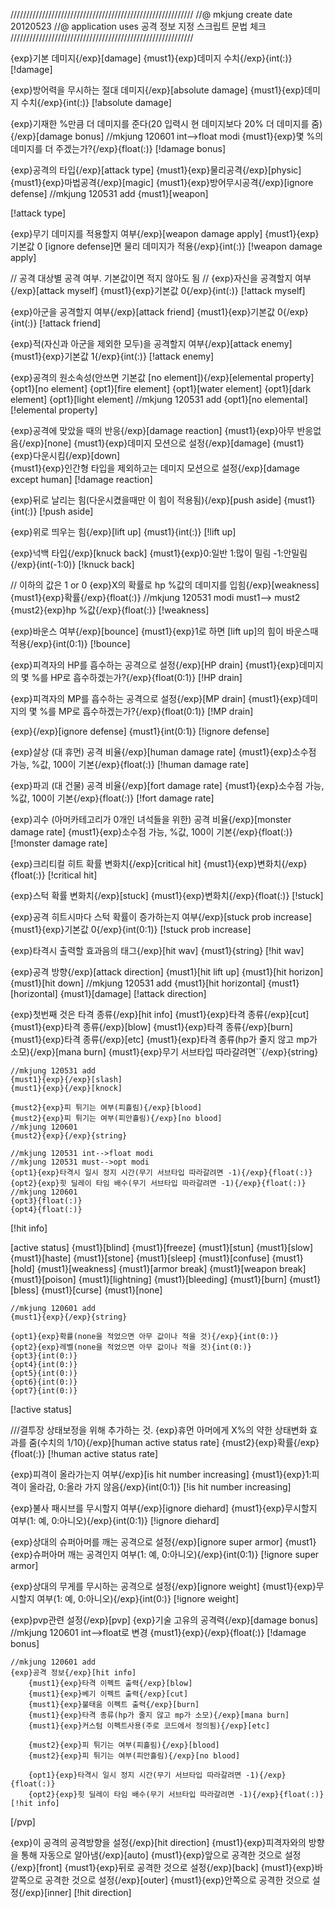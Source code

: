 ﻿//////////////////////////////////////////////////////////
//@ mkjung create date 20120523 
//@ application uses 공격 정보 지정 스크립트 문법 체크
//////////////////////////////////////////////////////////

{exp}기본 데미지{/exp}[damage]
	{must1}{exp}데미지 수치{/exp}{int(:)}
[!damage]

{exp}방어력을 무시하는 절대 데미지{/exp}[absolute damage]
	{must1}{exp}데미지 수치{/exp}{int(:)}
[!absolute damage]

{exp}기재한 %만큼 더 데미지를 준다(20 입력시 현 데미지보다 20% 더 데미지를 줌){/exp}[damage bonus]
	//mkjung 120601 int-->float modi
	{must1}{exp}몇 %의 데미지를 더 주겠는가?{/exp}{float(:)}
[!damage bonus]

{exp}공격의 타입{/exp}[attack type]
	{must1}{exp}물리공격{/exp}[physic]
	{must1}{exp}마법공격{/exp}[magic]
	{must1}{exp}방어무시공격{/exp}[ignore defense]
	//mkjung 120531 add
	{must1}[weapon]

[!attack type]

{exp}무기 데미지를 적용할지 여부{/exp}[weapon damage apply]
	{must1}{exp}기본값 0 [ignore defense]면 물리 데미지가 적용{/exp}{int(:)}
[!weapon damage apply]

// 공격 대상별 공격 여부. 기본값이면 적지 않아도 됨 //
{exp}자신을 공격할지 여부{/exp}[attack myself]
	{must1}{exp}기본값 0{/exp}{int(:)}
[!attack myself]

{exp}아군을 공격할지 여부{/exp}[attack friend]
	{must1}{exp}기본값 0{/exp}{int(:)}
[!attack friend]

{exp}적(자신과 아군을 제외한 모두)을 공격할지 여부{/exp}[attack enemy]
	{must1}{exp}기본값 1{/exp}{int(:)}
[!attack enemy]

{exp}공격의 원소속성(안쓰면 기본값 [no element]){/exp}[elemental property]
	{opt1}[no element]
	{opt1}[fire element]
	{opt1}[water element]
	{opt1}[dark element]
	{opt1}[light element]
	//mkjung 120531 add
	{opt1}[no elemental]
[!elemental property]

{exp}공격에 맞았을 때의 반응{/exp}[damage reaction]
	{must1}{exp}아무 반응없음{/exp}[none]
	{must1}{exp}데미지 모션으로 설정{/exp}[damage]
	{must1}{exp}다운시킴{/exp}[down]	
	{must1}{exp}인간형 타입을 제외하고는 데미지 모션으로 설정{/exp}[damage except human]
[!damage reaction]

{exp}뒤로 날리는 힘(다운시켰을때만 이 힘이 적용됨){/exp}[push aside]
	{must1}{int(:)}
[!push aside]

{exp}위로 띄우는 힘{/exp}[lift up]
	{must1}{int(:)}
[!lift up]

{exp}넉백 타입{/exp}[knuck back]
	{must1}{exp}0:일반 1:많이 밀림 -1:안밀림{/exp}{int(-1:0)}
[!knuck back]

// 이하의 값은 1 or 0
{exp}X의 확률로 hp %값의 데미지를 입힘{/exp}[weakness]
	{must1}{exp}확률{/exp}{float(:)}
	//mkjung 120531 modi must1--> must2
	{must2}{exp}hp %값{/exp}{float(:)}
[!weakness]

{exp}바운스 여부{/exp}[bounce]
	{must1}{exp}1로 하면 [lift up]의 힘이 바운스때 적용{/exp}{int(0:1)}
[!bounce]

{exp}피격자의 HP를 흡수하는 공격으로 설정{/exp}[HP drain]
	{must1}{exp}데미지의 몇 %를 HP로 흡수하겠는가?{/exp}{float(0:1)}
[!HP drain]

{exp}피격자의 MP를 흡수하는 공격으로 설정{/exp}[MP drain]
	{must1}{exp}데미지의 몇 %를 MP로 흡수하겠는가?{/exp}{float(0:1)}
[!MP drain]

{exp}{/exp}[ignore defense]
	{must1}{int(0:1)}
[!ignore defense]

{exp}살상 (대 휴먼) 공격 비율{/exp}[human damage rate]
	{must1}{exp}소수점 가능, %값, 100이 기본{/exp}{float(:)}
[!human damage rate]

{exp}파괴 (대 건물) 공격 비율{/exp}[fort damage rate]
	{must1}{exp}소수점 가능, %값, 100이 기본{/exp}{float(:)}
[!fort damage rate]

{exp}괴수 (아머카테고리가 0개인 녀석들을 위한) 공격 비율{/exp}[monster damage rate]
	{must1}{exp}소수점 가능, %값, 100이 기본{/exp}{float(:)}
[!monster damage rate]

{exp}크리티컬 히트 확률 변화치{/exp}[critical hit]
	{must1}{exp}변화치{/exp}{float(:)}
[!critical hit]

{exp}스턱 확률 변화치{/exp}[stuck]
	{must1}{exp}변화치{/exp}{float(:)}
[!stuck]

{exp}공격 히트시마다 스턱 확률이 증가하는지 여부{/exp}[stuck prob increase]
	{must1}{exp}기본값 0{/exp}{int(0:1)}
[!stuck prob increase]

{exp}타격시 출력할 효과음의 태그{/exp}[hit wav]
	{must1}{string}
[!hit wav]

{exp}공격 방향{/exp}[attack direction]
	{must1}[hit lift up]
	{must1}[hit horizon]
	{must1}[hit down]
	//mkjung 120531 add
	{must1}[hit horizontal]
	{must1}[horizontal]
	{must1}[damage]
[!attack direction]

{exp}첫번째 것은 타격 종류{/exp}[hit info]
	{must1}{exp}타격 종류{/exp}[cut]
	{must1}{exp}타격 종류{/exp}[blow]
	{must1}{exp}타격 종류{/exp}[burn]
	{must1}{exp}타격 종류{/exp}[etc]
	{must1}{exp}타격 종류(hp가 줄지 않고 mp가 소모){/exp}[mana burn]
	{must1}{exp}무기 서브타입 따라갈려면``{/exp}{string}

	//mkjung 120531 add
	{must1}{exp}{/exp}[slash]
	{must1}{exp}{/exp}[knock]

	{must2}{exp}피 튀기는 여부(피흘림){/exp}[blood]
	{must2}{exp}피 튀기는 여부(피안흘림){/exp}[no blood]
	//mkjung 120601
	{must2}{exp}{/exp}{string}

	//mkjung 120531 int-->float modi
	//mkjung 120531 must-->opt modi
	{opt1}{exp}타격시 일시 정지 시간(무기 서브타입 따라갈려면 -1){/exp}{float(:)}
	{opt2}{exp}힛 딜레이 타임 배수(무기 서브타입 따라갈려면 -1){/exp}{float(:)}
	//mkjung 120601
	{opt3}{float(:)}
	{opt4}{float(:)}
[!hit info]

[active status]
	{must1}[blind]
	{must1}[freeze]
	{must1}[stun]
	{must1}[slow]
	{must1}[haste]
	{must1}[stone]
	{must1}[sleep]
	{must1}[confuse]
	{must1}[hold]
	{must1}[weakness]
	{must1}[armor break]
	{must1}[weapon break]
	{must1}[poison]
	{must1}[lightning]
	{must1}[bleeding]
	{must1}[burn]
	{must1}[bless]
	{must1}[curse]
	{must1}[none]	

	//mkjung 120601 add
	{must1}{exp}{/exp}{string}

	{opt1}{exp}확률(none을 적었으면 아무 값이나 적을 것){/exp}{int(0:)}
	{opt2}{exp}레벨(none을 적었으면 아무 값이나 적을 것){int(0:)}
	{opt3}{int(0:)}
	{opt4}{int(0:)}
	{opt5}{int(0:)}
	{opt6}{int(0:)}
	{opt7}{int(0:)}
[!active status]


///결투장 상태보정을 위해 추가하는 것.
{exp}휴먼 아머에게 X%의 약한 상태변화 효과를 줌(수치의 1/10){/exp}[human active status rate]
	{must2}{exp}확률{/exp}{float(:)}
[!human active status rate]

{exp}피격이 올라가는지 여부{/exp}[is hit number increasing]
	{must1}{exp}1:피격이 올라감, 0:올라 가지 않음{/exp}{int(0:1)}
[!is hit number increasing]

{exp}불사 패시브를 무시할지 여부{/exp}[ignore diehard]
	{must1}{exp}무시할지 여부(1: 예, 0:아니오){/exp}{int(0:1)}
[!ignore diehard]

{exp}상대의 슈퍼아머를 깨는 공격으로 설정{/exp}[ignore super armor]
	{must1}{exp}슈퍼아머 깨는 공격인지 여부(1: 예, 0:아니오){/exp}{int(0:1)}
[!ignore super armor]

{exp}상대의 무게를 무시하는 공격으로 설정{/exp}[ignore weight]
	{must1}{exp}무시할지 여부(1: 예, 0:아니오){/exp}{int(0:)}
[!ignore weight]

{exp}pvp관련 설정{/exp}[pvp]
	{exp}기술 고유의 공격력{/exp}[damage bonus]
		//mkjung 120601 int-->float로 변경
		{must1}{exp}{/exp}{float(:)}
	[!damage bonus]

	//mkjung 120601 add
	{exp}공격 정보{/exp}[hit info]		
		{must1}{exp}타격 이펙트 출력{/exp}[blow]
		{must1}{exp}베기 이펙트 출력{/exp}[cut]
		{must1}{exp}불태움 이펙트 출력{/exp}[burn]
		{must1}{exp}타격 종류(hp가 줄지 않고 mp가 소모){/exp}[mana burn]
		{must1}{exp}커스텀 이펙트사용(주로 코드에서 정의됨){/exp}[etc]				

		{must2}{exp}피 튀기는 여부(피흘림){/exp}[blood]
		{must2}{exp}피 튀기는 여부(피안흘림){/exp}[no blood]

		{opt1}{exp}타격시 일시 정지 시간(무기 서브타입 따라갈려면 -1){/exp}{float(:)}
		{opt2}{exp}힛 딜레이 타임 배수(무기 서브타입 따라갈려면 -1){/exp}{float(:)}
	[!hit info]
[/pvp]
								

{exp}이 공격의 공격방향을 설정{/exp}[hit direction] 
	{must1}{exp}피격자와의 방향을 통해 자동으로 알아냄{/exp}[auto]
	{must1}{exp}앞으로 공격한 것으로 설정{/exp}[front]
	{must1}{exp}뒤로 공격한 것으로 설정{/exp}[back]
	{must1}{exp}바깥쪽으로 공격한 것으로 설정{/exp}[outer]
	{must1}{exp}안쪽으로 공격한 것으로 설정{/exp}[inner]
[!hit direction] 